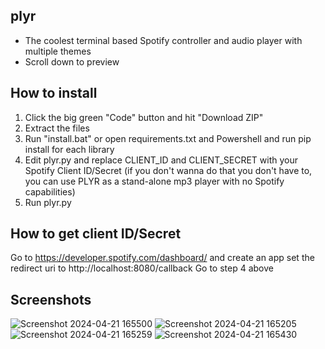## plyr
- The coolest terminal based Spotify controller and audio player with multiple themes
- Scroll down to preview
## How to install
1. Click the big green "Code" button and hit "Download ZIP"
2. Extract the files
3. Run "install.bat" or open requirements.txt and Powershell and run pip install for each library
4. Edit plyr.py and replace CLIENT_ID and CLIENT_SECRET with your Spotify Client ID/Secret
(if you don't wanna do that you don't have to, you can use PLYR as a stand-alone mp3 player with no Spotify capabilities)
5. Run plyr.py
## How to get client ID/Secret
Go to https://developer.spotify.com/dashboard/ and create an app
set the redirect uri to http://localhost:8080/callback
Go to step 4 above

## Screenshots
![Screenshot 2024-04-21 165500](https://github.com/Typhoonz0/plyr/assets/122064502/431e0f1f-db8b-421d-9ccb-2fe96c1271b7)
![Screenshot 2024-04-21 165205](https://github.com/Typhoonz0/plyr/assets/122064502/d29400e7-392a-445b-8680-b6fc7f1c57eb)
![Screenshot 2024-04-21 165259](https://github.com/Typhoonz0/plyr/assets/122064502/815bad34-e928-4873-81cb-a974cb727610)
![Screenshot 2024-04-21 165430](https://github.com/Typhoonz0/plyr/assets/122064502/a4c455fd-9d34-4a7b-95be-cacb5e830dc9)
